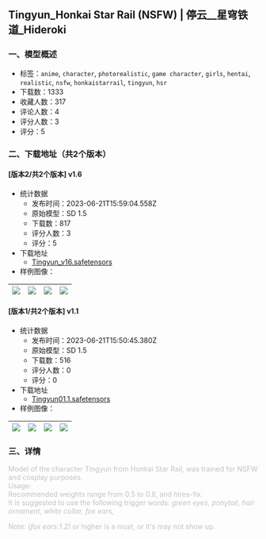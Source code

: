 ## Tingyun_Honkai Star Rail (NSFW) | 停云__星穹铁道_Hideroki
### 一、模型概述

- 标签：`anime`, `character`, `photorealistic`, `game character`, `girls`, `hentai`, `realistic`, `nsfw`, `honkaistarrail`, `tingyun`, `hsr`
- 下载数：1333
- 收藏人数：317
- 评论人数：4
- 评分人数：3
- 评分：5

### 二、下载地址（共2个版本）

#### [版本2/共2个版本] v1.6

- 统计数据
  - 发布时间：2023-06-21T15:59:04.558Z
  - 原始模型：SD 1.5
  - 下载数：817
  - 评分人数：3
  - 评分：5
- 下载地址
  - [Tingyun_v16.safetensors](https://civitai.com/api/download/models/101014)
- 样例图像：

| <img src="https://image.civitai.com/xG1nkqKTMzGDvpLrqFT7WA/56a943a4-f3da-49ed-a134-cd0098476a11/width=450/1234020.jpeg" /> | <img src="https://image.civitai.com/xG1nkqKTMzGDvpLrqFT7WA/d84d72cc-7b24-44dd-8fcd-31b7c20f5269/width=450/1234022.jpeg" /> | <img src="https://image.civitai.com/xG1nkqKTMzGDvpLrqFT7WA/84d9cd2b-266e-44f4-a35b-79da43331596/width=450/1234015.jpeg" /> | <img src="https://image.civitai.com/xG1nkqKTMzGDvpLrqFT7WA/1b796610-4726-4009-95ab-352e9f0f5208/width=450/1234072.jpeg" /> |
| ---- | ---- | ---- | ---- |

#### [版本1/共2个版本] v1.1

- 统计数据
  - 发布时间：2023-06-21T15:50:45.380Z
  - 原始模型：SD 1.5
  - 下载数：516
  - 评分人数：0
  - 评分：0
- 下载地址
  - [Tingyun01.1.safetensors](https://civitai.com/api/download/models/97363)
- 样例图像：

| <img src="https://image.civitai.com/xG1nkqKTMzGDvpLrqFT7WA/4643da21-5ded-4d49-93bb-3472be0abd5e/width=450/1168586.jpeg" /> | <img src="https://image.civitai.com/xG1nkqKTMzGDvpLrqFT7WA/98b8a2f2-9db5-4fec-934a-7755f0a26e8d/width=450/1168583.jpeg" /> | <img src="https://image.civitai.com/xG1nkqKTMzGDvpLrqFT7WA/1832f83f-f810-45dd-8cea-867dc351b5ca/width=450/1168582.jpeg" /> | <img src="https://image.civitai.com/xG1nkqKTMzGDvpLrqFT7WA/dd017d34-d0f8-46e5-b152-bb936fa9b765/width=450/1168584.jpeg" /> |
| ---- | ---- | ---- | ---- |


### 三、详情
<p><span style="color:rgb(193, 194, 197)">Model of the character Tingyun from Honkai Star Rail, was trained for NSFW and cosplay purposes.</span><br /><span style="color:rgb(193, 194, 197)">Usage:</span><br /><span style="color:rgb(193, 194, 197)">Recommended weights range from 0.5 to 0.8, and hires-fix.</span><br /><span style="color:rgb(193, 194, 197)">It is suggested to use the following trigger words: </span><em><span style="color:rgb(193, 194, 197)">green eyes, ponytail, hair ornament, white collar, fox ears,</span></em></p><p><span style="color:rgb(193, 194, 197)">Note: (</span><em><span style="color:rgb(193, 194, 197)">fox ears:1.2) </span></em><span style="color:rgb(193, 194, 197)">or higher</span><em><span style="color:rgb(193, 194, 197)"> </span></em><span style="color:rgb(193, 194, 197)">is a must, or it's may not show up.</span></p>